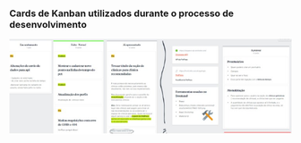 ### Cards de Kanban utilizados durante o processo de desenvolvimento
![Boards com tarefas e insights](front.jpg)
